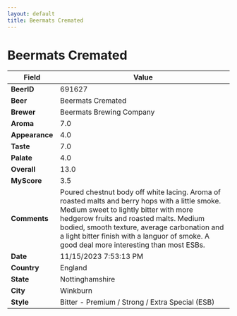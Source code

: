 ```yaml
---
layout: default
title: Beermats Cremated
---
```


# Beermats Cremated

| Field         | Value     |
|---------------|-----------|
| **BeerID** | 691627 |
| **Beer** | Beermats Cremated |
| **Brewer** | Beermats Brewing Company |
| **Aroma** | 7.0 |
| **Appearance** | 4.0 |
| **Taste** | 7.0 |
| **Palate** | 4.0 |
| **Overall** | 13.0 |
| **MyScore** | 3.5 |
| **Comments** | Poured chestnut body off white lacing. Aroma of roasted malts and berry hops with a little smoke. Medium sweet to lightly bitter with more hedgerow fruits and roasted malts. Medium bodied, smooth texture, average carbonation and a light bitter finish with a languor of smoke. A good deal more interesting than most ESBs. |
| **Date** | 11/15/2023 7:53:13 PM |
| **Country** | England |
| **State** | Nottinghamshire |
| **City** | Winkburn |
| **Style** | Bitter - Premium / Strong / Extra Special (ESB) |
